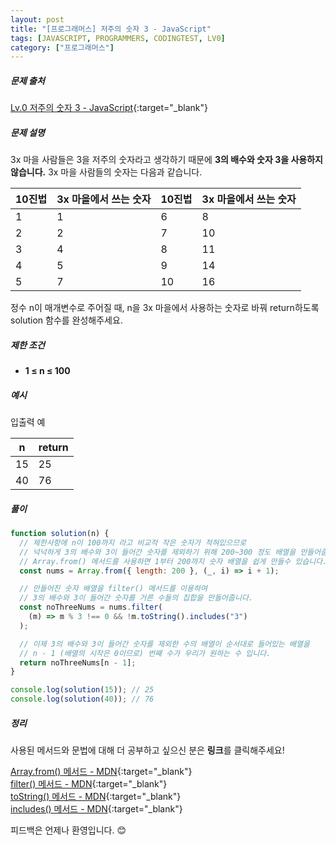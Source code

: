 ```yaml
---
layout: post
title: "[프로그래머스] 저주의 숫자 3 - JavaScript"
tags: [JAVASCRIPT, PROGRAMMERS, CODINGTEST, LV0]
category: ["프로그래머스"]
---
```


##### 문제 출처

[Lv.0 저주의 숫자 3 - JavaScript](https://school.programmers.co.kr/learn/courses/30/lessons/140108?language=javascript){:target="\_blank"}

##### 문제 설명

3x 마을 사람들은 3을 저주의 숫자라고 생각하기 때문에 **3의 배수와 숫자 3을 사용하지 않습니다.** 3x 마을 사람들의 숫자는 다음과 같습니다.

| 10진법 | 3x 마을에서 쓰는 숫자 | 10진법 | 3x 마을에서 쓰는 숫자 |
| ------ | --------------------- | ------ | --------------------- |
| 1      | 1                     | 6      | 8                     |
| 2      | 2                     | 7      | 10                    |
| 3      | 4                     | 8      | 11                    |
| 4      | 5                     | 9      | 14                    |
| 5      | 7                     | 10     | 16                    |

정수 n이 매개변수로 주어질 때, n을 3x 마을에서 사용하는 숫자로 바꿔 return하도록 solution 함수를 완성해주세요.

##### 제한 조건

- **1 ≤ n ≤ 100**

##### 예시

입출력 예

| n   | return |
| --- | ------ |
| 15  | 25     |
| 40  | 76     |

##### 풀이

```javascript
function solution(n) {
  // 제한사항에 n이 100까지 라고 비교적 작은 숫자가 적혀있으므로
  // 넉넉하게 3의 배수와 3이 들어간 숫자를 제외하기 위해 200~300 정도 배열을 만들어줍니다.
  // Array.from() 메서드를 사용하면 1부터 200까지 숫자 배열을 쉽게 만들수 있습니다.
  const nums = Array.from({ length: 200 }, (_, i) => i + 1);

  // 만들어진 숫자 배열을 filter() 메서드를 이용하여
  // 3의 배수와 3이 들어간 숫자를 거른 수들의 집합을 만들어줍니다.
  const noThreeNums = nums.filter(
    (m) => m % 3 !== 0 && !m.toString().includes("3")
  );

  // 이제 3의 배수와 3이 들어간 숫자를 제외한 수의 배열이 순서대로 들어있는 배열을
  // n - 1 (배열의 시작은 0이므로) 번째 수가 우리가 원하는 수 입니다.
  return noThreeNums[n - 1];
}

console.log(solution(15)); // 25
console.log(solution(40)); // 76
```

##### 정리

사용된 메서드와 문법에 대해 더 공부하고 싶으신 분은 **링크**를 클릭해주세요!

[Array.from() 메서드 - MDN](https://developer.mozilla.org/ko/docs/Web/JavaScript/Reference/Global_Objects/Array/from){:target="\_blank"}<br />
[filter() 메서드 - MDN](https://developer.mozilla.org/ko/docs/Web/JavaScript/Reference/Global_Objects/Array/filter){:target="\_blank"} <br />
[toString() 메서드 - MDN](https://developer.mozilla.org/ko/docs/Web/JavaScript/Reference/Global_Objects/Number/toString){:target="\_blank"}<br />
[includes() 메서드 - MDN](hthttps://developer.mozilla.org/ko/docs/Web/JavaScript/Reference/Global_Objects/String/includes){:target="\_blank"}

피드백은 언제나 환영입니다. 😊
